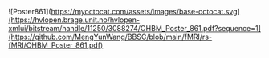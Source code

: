 
![Poster861](https://myoctocat.com/assets/images/base-octocat.svg](https://hvlopen.brage.unit.no/hvlopen-xmlui/bitstream/handle/11250/3088274/OHBM_Poster_861.pdf?sequence=1](https://github.com/MengYunWang/BBSC/blob/main/fMRI/rs-fMRI/OHBM_Poster_861.pdf)
